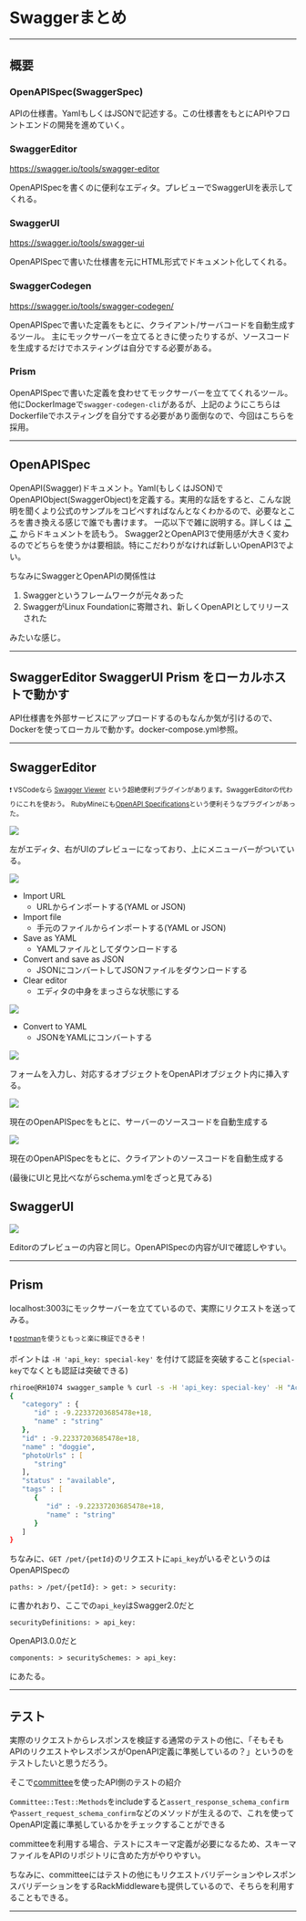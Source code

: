# Swaggerまとめ

---

## 概要

### OpenAPISpec(SwaggerSpec)

APIの仕様書。YamlもしくはJSONで記述する。この仕様書をもとにAPIやフロントエンドの開発を進めていく。

### SwaggerEditor

https://swagger.io/tools/swagger-editor

OpenAPISpecを書くのに便利なエディタ。プレビューでSwaggerUIを表示してくれる。

### SwaggerUI

https://swagger.io/tools/swagger-ui

OpenAPISpecで書いた仕様書を元にHTML形式でドキュメント化してくれる。

### SwaggerCodegen

https://swagger.io/tools/swagger-codegen/

OpenAPISpecで書いた定義をもとに、クライアント/サーバコードを自動生成するツール。
主にモックサーバーを立てるときに使ったりするが、ソースコードを生成するだけでホスティングは自分でする必要がある。

### Prism

OpenAPISpecで書いた定義を食わせてモックサーバーを立ててくれるツール。
他にDockerImageで`swagger-codegen-cli`があるが、上記のようにこちらはDockerfileでホスティングを自分でする必要があり面倒なので、今回はこちらを採用。

---

## OpenAPISpec

OpenAPI(Swagger)ドキュメント。Yaml(もしくはJSON)でOpenAPIObject(SwaggerObject)を定義する。実用的な話をすると、こんな説明を聞くより公式のサンプルをコピペすればなんとなくわかるので、必要なところを書き換える感じで誰でも書けます。
一応以下で雑に説明する。詳しくは [ここ](https://github.com/OAI/OpenAPI-Specification/tree/main/versions) からドキュメントを読もう。
Swagger2とOpenAPI3で使用感が大きく変わるのでどちらを使うかは要相談。特にこだわりがなければ新しいOpenAPI3でよい。

ちなみにSwaggerとOpenAPIの関係性は

1. Swaggerというフレームワークが元々あった
2. SwaggerがLinux Foundationに寄贈され、新しくOpenAPIとしてリリースされた

みたいな感じ。

---

## SwaggerEditor SwaggerUI Prism をローカルホストで動かす

API仕様書を外部サービスにアップロードするのもなんか気が引けるので、Dockerを使ってローカルで動かす。docker-compose.yml参照。

---

## SwaggerEditor

<sub>:exclamation: VSCodeなら [Swagger Viewer](https://marketplace.visualstudio.com/items?itemName=Arjun.swagger-viewer) という超絶便利プラグインがあります。SwaggerEditorの代わりにこれを使おう。</sub>
<sub>RubyMineにも[OpenAPI Specifications](https://plugins.jetbrains.com/plugin/14394-openapi-specifications)という便利そうなプラグインがあった。</sub>

![](captures/1.png)

左がエディタ、右がUIのプレビューになっており、上にメニューバーがついている。

![](captures/2.png)

- Import URL
  - URLからインポートする(YAML or JSON)
- Import file
  - 手元のファイルからインポートする(YAML or JSON)
- Save as YAML
  - YAMLファイルとしてダウンロードする
- Convert and save as JSON
  - JSONにコンバートしてJSONファイルをダウンロードする
- Clear editor
  - エディタの中身をまっさらな状態にする

![](captures/3.png)

- Convert to YAML
  - JSONをYAMLにコンバートする

![](captures/4.png)

フォームを入力し、対応するオブジェクトをOpenAPIオブジェクト内に挿入する。

![](captures/5.png)

現在のOpenAPISpecをもとに、サーバーのソースコードを自動生成する

![](captures/6.png)

現在のOpenAPISpecをもとに、クライアントのソースコードを自動生成する

(最後にUIと見比べながらschema.ymlをざっと見てみる)

## SwaggerUI

![](captures/7.png)

Editorのプレビューの内容と同じ。OpenAPISpecの内容がUIで確認しやすい。

---

## Prism

localhost:3003にモックサーバーを立てているので、実際にリクエストを送ってみる。

<sub>:exclamation: [postman](https://www.postman.com/)を使うともっと楽に検証できるぞ！</sub>

ポイントは `-H 'api_key: special-key'` を付けて認証を突破すること(`special-key`でなくとも認証は突破できる)


```zsh
rhiroe@RH1074 swagger_sample % curl -s -H 'api_key: special-key' -H "Accept: Application/json" localhost:3003/pet/0 | json_pp
{
   "category" : {
      "id" : -9.22337203685478e+18,
      "name" : "string"
   },
   "id" : -9.22337203685478e+18,
   "name" : "doggie",
   "photoUrls" : [
      "string"
   ],
   "status" : "available",
   "tags" : [
      {
         "id" : -9.22337203685478e+18,
         "name" : "string"
      }
   ]
}
```

ちなみに、`GET /pet/{petId}`のリクエストに`api_key`がいるぞというのはOpenAPISpecの
```
paths: > /pet/{petId}: > get: > security:
```
に書かれおり、ここでの`api_key`はSwagger2.0だと

```
securityDefinitions: > api_key:
```
OpenAPI3.0.0だと
```
components: > securitySchemes: > api_key:
```
にあたる。

---

## テスト

実際のリクエストからレスポンスを検証する通常のテストの他に、「そもそもAPIのリクエストやレスポンスがOpenAPI定義に準拠しているの？」というのをテストしたいと思うだろう。

そこで[committee](https://github.com/interagent/committee)を使ったAPI側のテストの紹介

`Committee::Test::Methods`をincludeすると`assert_response_schema_confirm`や`assert_request_schema_confirm`などのメソッドが生えるので、これを使ってOpenAPI定義に準拠しているかをチェックすることができる

committeeを利用する場合、テストにスキーマ定義が必要になるため、スキーマファイルをAPIのリポジトリに含めた方がやりやすい。

ちなみに、committeeにはテストの他にもリクエストバリデーションやレスポンスバリデーションをするRackMiddlewareも提供しているので、そちらを利用することもできる。

---
